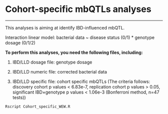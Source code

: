# Cohort-specific mbQTLs analyses
--------------------------

This analyses is aiming at identify IBD-influenced mbQTL.

Interaction linear model: bacterial data ~ disease status (0/1) * genotype dosage (0/1/2)

**To perform this analyses, you need the following files, including:**

1) IBD/LLD dosage file: genotype dosage

2) IBD/LLD numeric file: corrected bacterial data

3) IBD/LLD specific file: cohort specific mbQTLs (The criteria follows: discovery cohort p values < 6.83e-7, replication cohort p values > 0.05, significant IBD×genotype p values < 1.06e-3 (Bonferroni method, n=47 tests))

```
Rscript Cohort_specific_WEW.R
```

